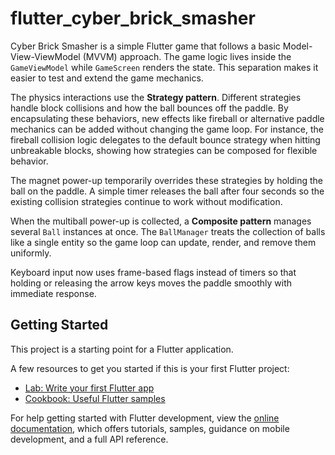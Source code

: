 # flutter_cyber_brick_smasher

Cyber Brick Smasher is a simple Flutter game that follows a basic
Model-View-ViewModel (MVVM) approach. The game logic lives inside the
`GameViewModel` while `GameScreen` renders the state. This separation
makes it easier to test and extend the game mechanics.

The physics interactions use the **Strategy pattern**. Different
strategies handle block collisions and how the ball bounces off the
paddle. By encapsulating these behaviors, new effects like fireball or
alternative paddle mechanics can be added without changing the game
loop. For instance, the fireball collision logic delegates to the
default bounce strategy when hitting unbreakable blocks, showing how
strategies can be composed for flexible behavior.

The magnet power-up temporarily overrides these strategies by holding
the ball on the paddle. A simple timer releases the ball after four
seconds so the existing collision strategies continue to work without
modification.

When the multiball power-up is collected, a **Composite pattern**
manages several `Ball` instances at once. The `BallManager` treats the
collection of balls like a single entity so the game loop can update,
render, and remove them uniformly.

Keyboard input now uses frame-based flags instead of timers so that
holding or releasing the arrow keys moves the paddle smoothly with
immediate response.

## Getting Started

This project is a starting point for a Flutter application.

A few resources to get you started if this is your first Flutter project:

- [Lab: Write your first Flutter app](https://docs.flutter.dev/get-started/codelab)
- [Cookbook: Useful Flutter samples](https://docs.flutter.dev/cookbook)

For help getting started with Flutter development, view the
[online documentation](https://docs.flutter.dev/), which offers tutorials,
samples, guidance on mobile development, and a full API reference.
